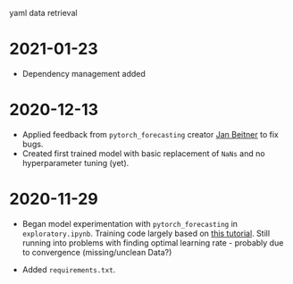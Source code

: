 yaml
data retrieval

# 2021-01-23

- Dependency management added

# 2020-12-13

- Applied feedback from `pytorch_forecasting` creator [Jan Beitner](https://github.com/jdb78) to fix bugs.
- Created first trained model with basic replacement of `NaNs` and no hyperparameter tuning (yet).

# 2020-11-29

- Began model experimentation with `pytorch_forecasting` in `exploratory.ipynb`. Training code largely based on [this tutorial](https://pytorch-forecasting.readthedocs.io/en/latest/tutorials/stallion.html). Still running into problems with finding optimal learning rate - probably due to convergence (missing/unclean Data?)

- Added `requirements.txt`.
